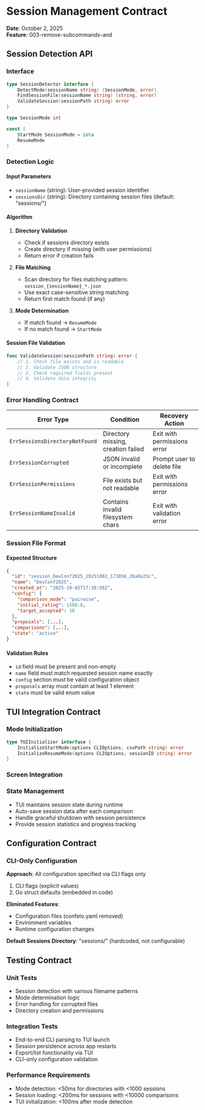 # Session Management Contract

**Date**: October 2, 2025  
**Feature**: 003-remove-subcommands-and  

## Session Detection API

### Interface

```go
type SessionDetector interface {
    DetectMode(sessionName string) (SessionMode, error)
    FindSessionFile(sessionName string) (string, error)
    ValidateSession(sessionPath string) error
}

type SessionMode int

const (
    StartMode SessionMode = iota
    ResumeMode
)
```

### Detection Logic

#### Input Parameters

- `sessionName` (string): User-provided session identifier
- `sessionsDir` (string): Directory containing session files (default: "sessions/")

#### Algorithm

1. **Directory Validation**
   - Check if sessions directory exists
   - Create directory if missing (with user permissions)
   - Return error if creation fails

2. **File Matching**  
   - Scan directory for files matching pattern: `session_{sessionName}_*.json`
   - Use exact case-sensitive string matching
   - Return first match found (if any)

3. **Mode Determination**
   - If match found → `ResumeMode`
   - If no match found → `StartMode`

#### Session File Validation

```go
func ValidateSession(sessionPath string) error {
    // 1. Check file exists and is readable
    // 2. Validate JSON structure
    // 3. Check required fields present
    // 4. Validate data integrity
}
```

### Error Handling Contract

| Error Type | Condition | Recovery Action |
|------------|-----------|-----------------|
| `ErrSessionsDirectoryNotFound` | Directory missing, creation failed | Exit with permissions error |
| `ErrSessionCorrupted` | JSON invalid or incomplete | Prompt user to delete file |
| `ErrSessionPermissions` | File exists but not readable | Exit with permissions error |
| `ErrSessionNameInvalid` | Contains invalid filesystem chars | Exit with validation error |

### Session File Format

#### Expected Structure

```json
{
  "id": "session_DevConf2025_20251002_173856_26a0a25c",
  "name": "DevConf2025", 
  "created_at": "2025-10-02T17:38:56Z",
  "config": {
    "comparison_mode": "pairwise",
    "initial_rating": 1500.0,
    "target_accepted": 10
  },
  "proposals": [...],
  "comparisons": [...],
  "state": "active"
}
```

#### Validation Rules

- `id` field must be present and non-empty
- `name` field must match requested session name exactly
- `config` section must be valid configuration object
- `proposals` array must contain at least 1 element
- `state` must be valid enum value

## TUI Integration Contract

### Mode Initialization

```go
type TUIInitializer interface {
    InitializeStartMode(options CLIOptions, csvPath string) error
    InitializeResumeMode(options CLIOptions, sessionID string) error
}
```

### Screen Integration

### State Management

- TUI maintains session state during runtime
- Auto-save session data after each comparison
- Handle graceful shutdown with session persistence
- Provide session statistics and progress tracking

## Configuration Contract

### CLI-Only Configuration

**Approach**: All configuration specified via CLI flags only

1. CLI flags (explicit values)
2. Go struct defaults (embedded in code)

**Eliminated Features**:

- Configuration files (confelo.yaml removed)
- Environment variables
- Runtime configuration changes

**Default Sessions Directory**: "sessions/" (hardcoded, not configurable)

## Testing Contract

### Unit Tests

- Session detection with various filename patterns
- Mode determination logic
- Error handling for corrupted files
- Directory creation and permissions

### Integration Tests  

- End-to-end CLI parsing to TUI launch
- Session persistence across app restarts
- Export/list functionality via TUI
- CLI-only configuration validation

### Performance Requirements

- Mode detection: <50ms for directories with <1000 sessions  
- Session loading: <200ms for sessions with <10000 comparisons
- TUI initialization: <100ms after mode detection
